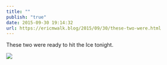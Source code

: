 ```yaml
---
title: ""
publish: "true"
date: 2015-09-30 19:14:32
url: https://ericmwalk.blog/2015/09/30/these-two-were.html
---
```


These two were ready to hit the Ice tonight.

![](https://ericmwalk.blog/uploads/2022/515c06ec5a.jpg)